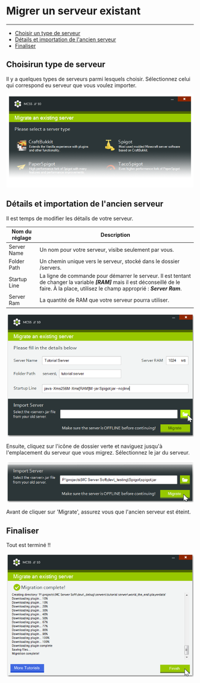 # Migrer un serveur existant

---

*   [Choisir un type de serveur](#choosing-a-server-type)
*   [Détails et importation de l'ancien serveur](#details-and-importing-the-old-server)
*   [Finaliser](#wrapping-it-up)

<a name="#choosing-a-server-type"></a>
## Choisirun type de serveur

Il y a quelques types de serveurs parmi lesquels choisir. Sélectionnez celui qui correspond eu serveur que vous voulez importer.

![Part of a screenshot of the create instance window, slightly faded out towards the bottom](assets/screenshots/migrate_server_type.png)

<a name="details-and-importing-the-old-server"></a>
## Détails et importation de l'ancien serveur

Il est temps de modifier les détails de votre serveur.

Nom du réglage | Description
--- | ---
Server Name | Un nom pour votre serveur, visibe seulement par vous.
Folder Path | Un chemin unique vers le serveur, stocké dans le dossier /servers.
Startup Line | La ligne de commande pour démarrer le serveur. Il est tentant de changer la variable ***[RAM]*** mais il est déconseillé de le faire. À la place, utilisez le champ approprié : ***Server Ram***.
Server Ram | La quantité de RAM que votre serveur pourra utiliser.

![Screenshot of the migrate instance window where you can change the server settings](assets/screenshots/migrate_server_settings.png)

Ensuite, cliquez sur l'icône de dossier verte et naviguez jusqu'à l'emplacement du serveur que vous migrez. Sélectionnez le jar du serveur.

![Part of a screenshot of the migrate instance window, slightly faded out towards the bottom](assets/screenshots/migrate_server_start.png)

Avant de cliquer sur 'Migrate', assurez vous que l'ancien serveur est éteint.

<a name="wrapping-it-up"></a>
## Finaliser

Tout est terminé !!

![Screenshot of the create instance window](assets/screenshots/migrate_server_finished.png)
